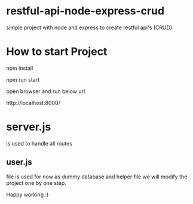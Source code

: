# restful-api-node-express-crud
simple project with node and express to create restful api's (CRUD)

# How to start Project 

 npm install 
 
 npm run start 
 
 open browser and run below url
 
 http://localhost:8000/

# server.js 
is used to handle all routes 

## user.js 
file is used for now as dummy database and helper file 
we will modify the project one by one step.

Happy working :) 

